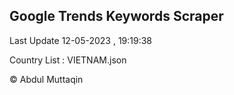 

## Google Trends Keywords Scraper 
 
Last Update 12-05-2023 , 19:19:38

Country List :
VIETNAM.json



© Abdul Muttaqin 

